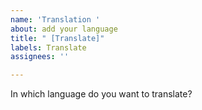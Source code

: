 ```yaml
---
name: 'Translation '
about: add your language
title: " [Translate]"
labels: Translate
assignees: ''

---
```


In which language do you want to translate?
